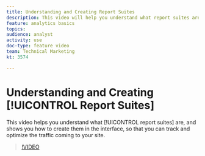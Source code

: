 ```yaml
---
title: Understanding and Creating Report Suites
description: This video will help you understand what report suites are, and will show you how to create them in the interface, so that you can track and optimize the people coming to your site.
feature: analytics basics
topics: 
audience: analyst
activity: use
doc-type: feature video
team: Technical Marketing
kt: 3574

---
```


# Understanding and Creating [!UICONTROL Report Suites]

This video helps you understand what [!UICONTROL report suites] are, and shows you how to create them in the interface, so that you can track and optimize the traffic coming to your site.

>[!VIDEO](https://video.tv.adobe.com/v/28773/?quality=12)
